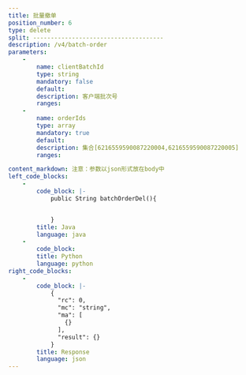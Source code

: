 ```yaml
---
title: 批量撤单
position_number: 6
type: delete
split: -------------------------------------
description: /v4/batch-order
parameters:
    -
        name: clientBatchId
        type: string
        mandatory: false
        default:
        description: 客户端批次号
        ranges:
    -
        name: orderIds
        type: array
        mandatory: true
        default:
        description: 集合[6216559590087220004,6216559590087220005]
        ranges:

content_markdown: 注意：参数以json形式放在body中
left_code_blocks:
    -
        code_block: |-
            public String batchOrderDel(){


            }
        title: Java
        language: java
    -
        code_block:
        title: Python
        language: python
right_code_blocks:
    -
        code_block: |-
            {
              "rc": 0,
              "mc": "string",
              "ma": [
                {}
              ],
              "result": {}
            }
        title: Response
        language: json
---
```


